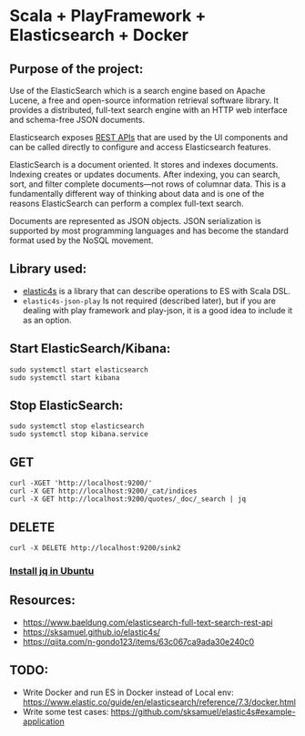 # Scala + PlayFramework + Elasticsearch + Docker

## Purpose of the project:
Use of the ElasticSearch which is a search engine based on Apache Lucene, a free and open-source information retrieval software library. It provides a distributed, full-text search engine with an HTTP web interface and schema-free JSON documents.

Elasticsearch exposes [REST APIs](https://www.elastic.co/guide/en/elasticsearch/reference/current/rest-apis.html) that are used by the UI components and can be called directly to configure and access Elasticsearch features.

ElasticSearch is a document oriented. It stores and indexes documents. Indexing creates or updates documents. After indexing, you can search, sort, and filter complete documents—not rows of columnar data. This is a fundamentally different way of thinking about data and is one of the reasons ElasticSearch can perform a complex full-text search.

Documents are represented as JSON objects. JSON serialization is supported by most programming languages and has become the standard format used by the NoSQL movement.

## Library used:
- [elastic4s](https://github.com/sksamuel/elastic4s) is a library that can describe operations to ES with Scala DSL.
- `elastic4s-json-play` Is not required (described later), but if you are dealing with play framework and play-json, it is a good idea to include it as an option.

## Start ElasticSearch/Kibana:
```
sudo systemctl start elasticsearch
sudo systemctl start kibana
```

## Stop ElasticSearch:
```
sudo systemctl stop elasticsearch
sudo systemctl stop kibana.service
```

## GET
```
curl -XGET 'http://localhost:9200/'
curl -X GET http://localhost:9200/_cat/indices
curl -X GET http://localhost:9200/quotes/_doc/_search | jq
```

## DELETE
```
curl -X DELETE http://localhost:9200/sink2  
```

### [Install jq in Ubuntu](https://www.howtoinstall.me/ubuntu/18-04/jq/)

## Resources:
- https://www.baeldung.com/elasticsearch-full-text-search-rest-api
- https://sksamuel.github.io/elastic4s/
- https://qiita.com/n-gondo123/items/63c067ca9ada30e240c0

## TODO:
- Write Docker and run ES in Docker instead of Local env: https://www.elastic.co/guide/en/elasticsearch/reference/7.3/docker.html
- Write some test cases: https://github.com/sksamuel/elastic4s#example-application